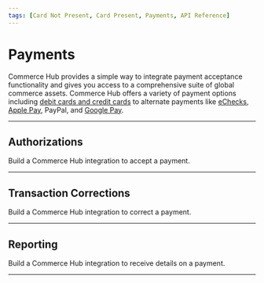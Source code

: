 ```yaml
---
tags: [Card Not Present, Card Present, Payments, API Reference]
---
```


# Payments

Commerce Hub provides a simple way to integrate payment acceptance functionality and gives you access to a comprehensive suite of global commerce assets. Commerce Hub offers a variety of payment options including [debit cards and credit cards](?path=docs/Resources/Guides/Payment-Sources/Payment-Card.md) to alternate payments like [eChecks](?path=docs/Resources/Guides/Payment-Sources/Payment-Check.md), [Apple Pay](?path=docs/Online-Mobile-Digital/Wallets-AltPayments/Apple-Pay/Apple-Pay.md), PayPal, and [Google Pay](?path=docs/Online-Mobile-Digital/Wallets-AltPayments/Google-Pay/Google-Pay.md).

---

## Authorizations

Build a Commerce Hub integration to accept a payment.

<!-- type: row -->

<!-- type: card
title: Charges
description: Submit a request to authorize funds from a customer.
link: ?path=docs/Resources/API-Documents/Payments/Charges.md
-->

<!-- type: card
title: Captures
description: Submit a request to capture an existing pre-authorization from a charges request.
link: ?path=docs/Resources/API-Documents/Payments/Capture.md
-->

<!-- type: card
title: Reauthorize
description: Submit a request to reauthorize a charge where the original authorization has been released by the bank.
link: ?path=docs/Resources/Guides/Authorizations/Re-Auth.md
-->

<!-- type: card
title: Forced Post
description: Submit a request to force capture funds after contacting the voice authorization center.
link: ?path=docs/Resources/API-Documents/Payments/Forced.md
-->
<!-- type: row-end -->

---

## Transaction Corrections

Build a Commerce Hub integration to correct a payment.

<!-- type: row -->

<!-- type: card
title: Refunds
description: Submit a request to refund funds to a customer.
link: ?path=docs/Resources/API-Documents/Payments/Refund.md
-->

<!-- type: card
title: Cancels
description: Submit a request to cancel (void) a charge or refund.
link: ?path=docs/Resources/API-Documents/Payments/Cancel.md
-->

<!-- type: row-end -->

---

## Reporting

Build a Commerce Hub integration to receive details on a payment.

<!-- type: row -->

<!-- type: card
title: Inquiry
description: Submit a request to retrieve the original transaction details.
link: ?path=docs/Resources/API-Documents/Payments/Inquiry.md
-->

<!-- type: row-end -->

---
